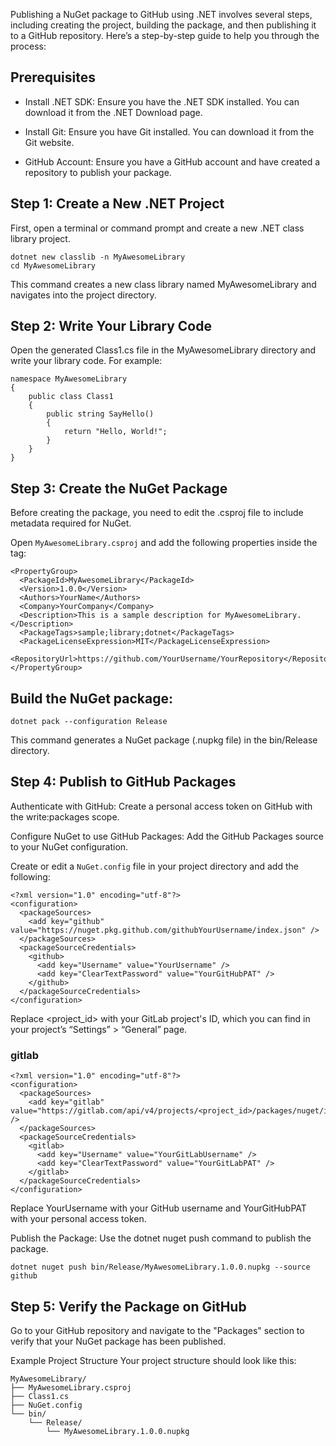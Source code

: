 Publishing a NuGet package to GitHub using .NET involves several steps, including creating the project, building the package, and then publishing it to a GitHub repository. Here’s a step-by-step guide to help you through the process:

## Prerequisites
* Install .NET SDK: Ensure you have the .NET SDK installed. You can download it from the .NET Download page.

* Install Git: Ensure you have Git installed. You can download it from the Git website.

* GitHub Account: Ensure you have a GitHub account and have created a repository to publish your package.

## Step 1: Create a New .NET Project
First, open a terminal or command prompt and create a new .NET class library project.

```
dotnet new classlib -n MyAwesomeLibrary
cd MyAwesomeLibrary
```
This command creates a new class library named MyAwesomeLibrary and navigates into the project directory.

## Step 2: Write Your Library Code
Open the generated Class1.cs file in the MyAwesomeLibrary directory and write your library code. For example:

```
namespace MyAwesomeLibrary
{
    public class Class1
    {
        public string SayHello()
        {
            return "Hello, World!";
        }
    }
}
```

## Step 3: Create the NuGet Package
Before creating the package, you need to edit the .csproj file to include metadata required for NuGet.

Open ```MyAwesomeLibrary.csproj``` and add the following properties inside the <Project> tag:

```
<PropertyGroup>
  <PackageId>MyAwesomeLibrary</PackageId>
  <Version>1.0.0</Version>
  <Authors>YourName</Authors>
  <Company>YourCompany</Company>
  <Description>This is a sample description for MyAwesomeLibrary.</Description>
  <PackageTags>sample;library;dotnet</PackageTags>
  <PackageLicenseExpression>MIT</PackageLicenseExpression>
  <RepositoryUrl>https://github.com/YourUsername/YourRepository</RepositoryUrl>
</PropertyGroup>
```

## Build the NuGet package:

```
dotnet pack --configuration Release
```
This command generates a NuGet package (.nupkg file) in the bin/Release directory.

## Step 4: Publish to GitHub Packages
Authenticate with GitHub: Create a personal access token on GitHub with the write:packages scope.

Configure NuGet to use GitHub Packages: Add the GitHub Packages source to your NuGet configuration.

Create or edit a ```NuGet.config``` file in your project directory and add the following:

```
<?xml version="1.0" encoding="utf-8"?>
<configuration>
  <packageSources>
    <add key="github" value="https://nuget.pkg.github.com/githubYourUsername/index.json" />
  </packageSources>
  <packageSourceCredentials>
    <github>
      <add key="Username" value="YourUsername" />
      <add key="ClearTextPassword" value="YourGitHubPAT" />
    </github>
  </packageSourceCredentials>
</configuration>
```
Replace <project_id> with your GitLab project's ID, which you can find in your project’s “Settings” > “General” page.

### gitlab
```
<?xml version="1.0" encoding="utf-8"?>
<configuration>
  <packageSources>
    <add key="gitlab" value="https://gitlab.com/api/v4/projects/<project_id>/packages/nuget/index.json" />
  </packageSources>
  <packageSourceCredentials>
    <gitlab>
      <add key="Username" value="YourGitLabUsername" />
      <add key="ClearTextPassword" value="YourGitLabPAT" />
    </gitlab>
  </packageSourceCredentials>
</configuration>

```

Replace YourUsername with your GitHub username and YourGitHubPAT with your personal access token.

Publish the Package: Use the dotnet nuget push command to publish the package.

```
dotnet nuget push bin/Release/MyAwesomeLibrary.1.0.0.nupkg --source github
```

## Step 5: Verify the Package on GitHub
Go to your GitHub repository and navigate to the "Packages" section to verify that your NuGet package has been published.

Example Project Structure
Your project structure should look like this:

```
MyAwesomeLibrary/
├── MyAwesomeLibrary.csproj
├── Class1.cs
├── NuGet.config
└── bin/
    └── Release/
        └── MyAwesomeLibrary.1.0.0.nupkg
```
